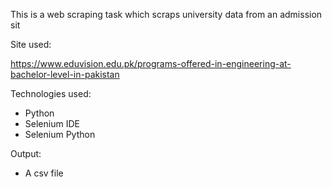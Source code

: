 This is a web scraping task which scraps university data from an admission sit

Site used: 

https://www.eduvision.edu.pk/programs-offered-in-engineering-at-bachelor-level-in-pakistan

Technologies used: 
- Python
- Selenium IDE
- Selenium Python

Output:
- A csv file